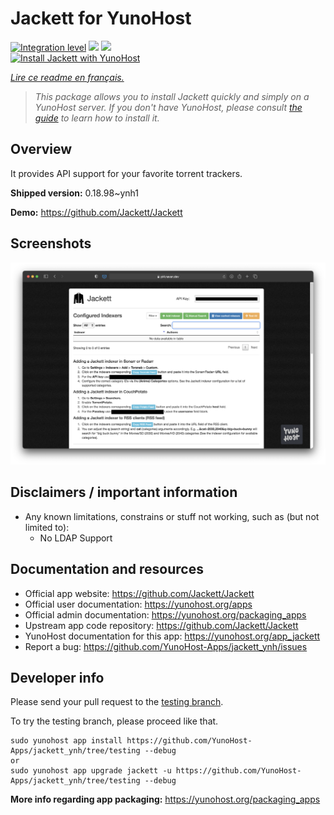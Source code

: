 <!--
N.B.: This README was automatically generated by https://github.com/YunoHost/apps/tree/master/tools/README-generator
It shall NOT be edited by hand.
-->

# Jackett for YunoHost

[![Integration level](https://dash.yunohost.org/integration/jackett.svg)](https://dash.yunohost.org/appci/app/jackett) ![](https://ci-apps.yunohost.org/ci/badges/jackett.status.svg) ![](https://ci-apps.yunohost.org/ci/badges/jackett.maintain.svg)  
[![Install Jackett with YunoHost](https://install-app.yunohost.org/install-with-yunohost.svg)](https://install-app.yunohost.org/?app=jackett)

*[Lire ce readme en français.](./README_fr.md)*

> *This package allows you to install Jackett quickly and simply on a YunoHost server.
If you don't have YunoHost, please consult [the guide](https://yunohost.org/#/install) to learn how to install it.*

## Overview

It provides API support for your favorite torrent trackers.

**Shipped version:** 0.18.98~ynh1

**Demo:** https://github.com/Jackett/Jackett

## Screenshots

![](./doc/screenshots/demo.png)

## Disclaimers / important information

* Any known limitations, constrains or stuff not working, such as (but not limited to):
    * No LDAP Support
## Documentation and resources

* Official app website: https://github.com/Jackett/Jackett
* Official user documentation: https://yunohost.org/apps
* Official admin documentation: https://yunohost.org/packaging_apps
* Upstream app code repository: https://github.com/Jackett/Jackett
* YunoHost documentation for this app: https://yunohost.org/app_jackett
* Report a bug: https://github.com/YunoHost-Apps/jackett_ynh/issues

## Developer info

Please send your pull request to the [testing branch](https://github.com/YunoHost-Apps/jackett_ynh/tree/testing).

To try the testing branch, please proceed like that.
```
sudo yunohost app install https://github.com/YunoHost-Apps/jackett_ynh/tree/testing --debug
or
sudo yunohost app upgrade jackett -u https://github.com/YunoHost-Apps/jackett_ynh/tree/testing --debug
```

**More info regarding app packaging:** https://yunohost.org/packaging_apps